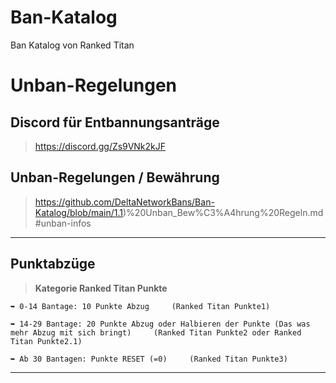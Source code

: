 # Ban-Katalog
Ban Katalog von Ranked Titan

# Unban-Regelungen

## Discord für Entbannungsanträge
> https://discord.gg/Zs9VNk2kJF

## Unban-Regelungen / Bewährung
> https://github.com/DeltaNetworkBans/Ban-Katalog/blob/main/1.1)%20Unban_Bew%C3%A4hrung%20Regeln.md#unban-infos 


----------------------------------------------------------

## Punktabzüge
> **Kategorie Ranked Titan Punkte**
```
➥ 0-14 Bantage: 10 Punkte Abzug 	(Ranked Titan Punkte1)

➥ 14-29 Bantage: 20 Punkte Abzug oder Halbieren der Punkte (Das was mehr Abzug mit sich bringt) 	(Ranked Titan Punkte2 oder Ranked Titan Punkte2.1)

➥ Ab 30 Bantagen: Punkte RESET (=0) 	(Ranked Titan Punkte3)
```
----------------------------------------------------------
